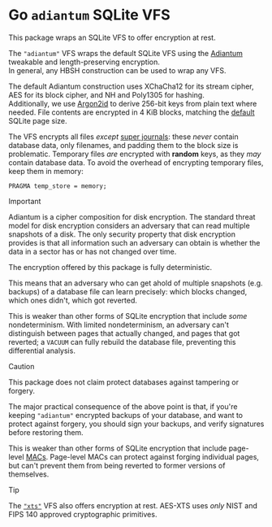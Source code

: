 # Go `adiantum` SQLite VFS

This package wraps an SQLite VFS to offer encryption at rest.

The `"adiantum"` VFS wraps the default SQLite VFS using the
[Adiantum](https://github.com/lukechampine/adiantum)
tweakable and length-preserving encryption.\
In general, any HBSH construction can be used to wrap any VFS.

The default Adiantum construction uses XChaCha12 for its stream cipher,
AES for its block cipher, and NH and Poly1305 for hashing.\
Additionally, we use [Argon2id](https://pkg.go.dev/golang.org/x/crypto/argon2#hdr-Argon2id)
to derive 256-bit keys from plain text where needed.
File contents are encrypted in 4 KiB blocks, matching the
[default](https://sqlite.org/pgszchng2016.html) SQLite page size.

The VFS encrypts all files _except_
[super journals](https://sqlite.org/tempfiles.html#super_journal_files):
these _never_ contain database data, only filenames,
and padding them to the block size is problematic.
Temporary files _are_ encrypted with **random** keys,
as they _may_ contain database data.
To avoid the overhead of encrypting temporary files,
keep them in memory:

    PRAGMA temp_store = memory;

> [!IMPORTANT]
> Adiantum is a cipher composition for disk encryption.
> The standard threat model for disk encryption considers an adversary
> that can read multiple snapshots of a disk.
> The only security property that disk encryption provides
> is that all information such an adversary can obtain
> is whether the data in a sector has or has not changed over time.

The encryption offered by this package is fully deterministic.

This means that an adversary who can get ahold of multiple snapshots
(e.g. backups) of a database file can learn precisely:
which blocks changed, which ones didn't, which got reverted.

This is weaker than other forms of SQLite encryption
that include *some* nondeterminism.
With limited nondeterminism, an adversary can't distinguish between
pages that actually changed, and pages that got reverted;
a `VACUUM` can fully rebuild the database file,
preventing this differential analysis.

> [!CAUTION]
> This package does not claim protect databases against tampering or forgery.

The major practical consequence of the above point is that,
if you're keeping `"adiantum"` encrypted backups of your database,
and want to protect against forgery, you should sign your backups,
and verify signatures before restoring them.

This is weaker than other forms of SQLite encryption
that include page-level [MACs](https://en.wikipedia.org/wiki/Message_authentication_code).
Page-level MACs can protect against forging individual pages,
but can't prevent them from being reverted to former versions of themselves.

> [!TIP]
> The [`"xts"`](../xts/README.md) VFS also offers encryption at rest.
> AES-XTS uses _only_ NIST and FIPS 140 approved cryptographic primitives.